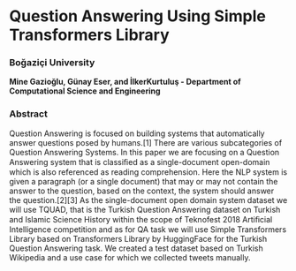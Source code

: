 # Question Answering Using Simple Transformers Library 
### Boğaziçi University 

**Mine Gazioğlu, Günay Eser, and İlkerKurtuluş - Department of Computational Science and Engineering**

### Abstract

Question Answering is focused on building systems that automatically answer questions posed by humans.[1] There are various subcategories of Question Answering Systems. In this paper we are focusing on a Question Answering system that is classiﬁed as a single-document open-domain which is also referenced as reading comprehension. Here the NLP system is given a paragraph (or a single document) that may or may not contain the answer to the question, based on the context, the system should answer the question.[2][3] As the single-document open domain system dataset we will use TQUAD, that is the Turkish Question Answering dataset on Turkish and Islamic Science History within the scope of Teknofest 2018 Artiﬁcial Intelligence competition and as for QA task we will use Simple Transformers Library based on Transformers Library by HuggingFace for the Turkish Question Answering task. We created a test dataset based on Turkish Wikipedia and a use case for which we collected tweets manually.
